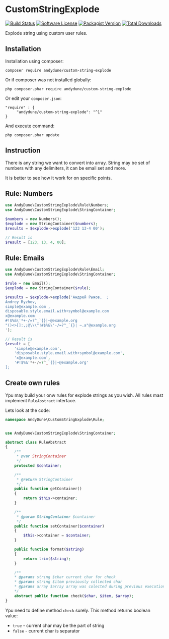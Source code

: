 # CustomStringExplode

[![Build Status](https://travis-ci.org/AndyDune/CustomStringExplode.svg?branch=master)](https://travis-ci.org/AndyDune/CustomStringExplode)
[![Software License](https://img.shields.io/badge/license-MIT-brightgreen.svg?style=flat-square)](LICENSE)
[![Packagist Version](https://img.shields.io/packagist/v/andydune/custom-string-explode.svg?style=flat-square)](https://packagist.org/packages/andydune/custom-string-explode)
[![Total Downloads](https://img.shields.io/packagist/dt/andydune/custom-string-explode.svg?style=flat-square)](https://packagist.org/packages/andydune/custom-string-explode)


Explode string using custom user rules.


Installation
------------

Installation using composer:

```
composer require andydune/custom-string-explode
```
Or if composer was not installed globally:
```
php composer.phar require andydune/custom-string-explode
```
Or edit your `composer.json`:
```
"require" : {
     "andydune/custom-string-explode": "^1"
}

```
And execute command:
```
php composer.phar update
```

Instruction
-------------

There is any string we want to convert into array. String may be set of numbers with any delimiters, it can be email set and more.

It is better to see how it work for on specific points. 

## Rule: Numbers

```php
use AndyDune\CustomStringExplode\Rule\Numbers;
use AndyDune\CustomStringExplode\StringContainer;

$numbers = new Numbers();
$explode = new StringContainer($numbers);
$results = $explode->explode('123 13-4 00');

// Result is
$result = [123, 13, 4, 00];

```

## Rule: Emails

```php
use AndyDune\CustomStringExplode\Rule\Email;
use AndyDune\CustomStringExplode\StringContainer;

$rule = new Email();
$explode = new StringContainer($rule);

$results = $explode->explode('Андрей Рыжов,  ;
Andrey Ryzhov,
simple@example.com ,
disposable.style.email.with+symbol@example.com
x@example.com
#!$%&\'*+-/=?^_`{}|~@example.org
"()<>[]:,;@\\\"!#$%&\'-/=?^_`{}| ~.a"@example.org
');

// Result is
$result = [
    'simple@example.com', 
    'disposable.style.email.with+symbol@example.com', 
    'x@example.com', 
    '#!$%&'*+-/=?^_`{}|~@example.org'
];

```

Create own rules
----------------
Ypu may build your onw rules for explode strings as you wish. All rules mast implement `RuleAbstract` interface.

Lets look at the code:
```php
namespace AndyDune\CustomStringExplode\Rule;


use AndyDune\CustomStringExplode\StringContainer;

abstract class RuleAbstract
{
    /**
     * @var StringContainer
     */
    protected $container;

    /**
     * @return StringContainer
     */
    public function getContainer()
    {
        return $this->container;
    }

    /**
     * @param StringContainer $container
     */
    public function setContainer($container)
    {
        $this->container = $container;
    }

    public function format($string)
    {
        return trim($string);
    }

    /**
    * @params string $char current char for check
    * @params string $item previously collected char
    * @params array $array array was colected during previous executions of method
    */
    abstract public function check($char, $item, $array);
}
```

Ypu need to define method `check` surely. This method returns boolean value:

- `true` - current char may be the part of string
- `false` - current char is separator 